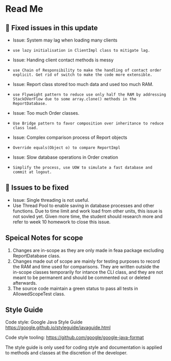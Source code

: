 # Read Me

## 🙉 Fixed issues in this update
* Issue: System may lag when loading many clients
*     use lazy initialisation in ClientImpl class to mitigate lag.

* Issue: Handing client contact methods is messy
*     use Chain of Responsibility to make the handling of contact order explicit. Get rid of switch to make the code more extensible.

* Issue: Report class stored too much data and used too much RAM.
*     use Flyweight pattern to reduce use only half the RAM by addressing StackOVerFlow due to some array.clone() methods in the ReportDatabase.

* Issue: Too much Order classes.
*     Use Bridge pattern to favor composition over inheritance to reduce class load.

* Issue: Complex comparison process of Report objects
*     Override equals(Object o) to compare ReportImpl

* Issue: Slow database operations in Order creation
*     Simplify the process, use UOW to simulate a fast database and commit at logout.

## 🙉 Issues to be fixed

* Issue: Single threading is not useful.
*    Use Thread Pool to enable saving in database processes and other functions. Due to time limit and work load from other units, this issue is not sovled yet. Given more time, the student should research more and refer to week 10 homework to close this issue.

## Speical Notes for scope
1. Changes are in-scope as they are only made in feaa package excluding ReportDatabase class.
2. Changes made out of scope are mainly for testing purposes to record the RAM and time used for comparisons. They are written outside the in-scope classes temporarily for intance the CLI class, and they are not meant to be permanent and should be commented out or deleted afterwards.
3. The source code maintain a green status to pass all tests in AllowedScopeTest class.

## Style Guide

Code style: Google Java Style Guide https://google.github.io/styleguide/javaguide.html

Code style tooling: https://github.com/google/google-java-format

The style guide is only used for coding style and documentation is applied to methods and classes at the discretion of the developer.
